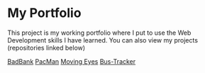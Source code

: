 # My Portfolio

<p> This project is my working portfolio where I put to use the Web Development skills I have learned. You can also view my projects (repositories linked below)</p>
<a href="https://bhavi-p.github.io/BadBank/">BadBank</a>
<a href="https://bhavi-p.github.io/PacMan/">PacMan</a>
<a href="https://bhavi-p.github.io/MovingEyes/">Moving Eyes</a>
<a href="https://bhavi-p.github.io/Bus-Tracker/">Bus-Tracker</a>

